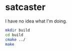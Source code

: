 satcaster
=========

I have no idea what I'm doing.

```sh
mkdir build
cd build
cmake ../
make
```

